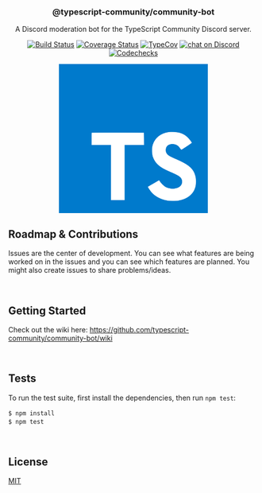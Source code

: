 <p align="center">
  <h3 align="center">@typescript-community/community-bot</h3>
  <p align="center">A Discord moderation bot for the TypeScript Community Discord server.</p>

  <p align="center">
    <a href="https://travis-ci.com/typescript-community/community-bot"><img src="https://travis-ci.com/typescript-community/community-bot.svg?branch=master" alt="Build Status" /></a>
    <a href="https://codecov.io/gh/typescript-community/community-bot"><img src="https://codecov.io/gh/typescript-community/community-bot/branch/master/graph/badge.svg" alt="Coverage Status" /></a>
    <a href="https://github.com/codechecks/typecov"><img src="https://img.shields.io/badge/dynamic/json.svg?label=type-coverage&prefix=%E2%89%A5&suffix=%&query=$.typeCoverage.atLeast&uri=https://raw.githubusercontent.com/typescript-community/community-bot/master/package.json" alt="TypeCov" /></a>
    <a href="https://discord.gg/kZVhUNj"><img src="https://img.shields.io/discord/508357248330760243?logo=discord" alt="chat on Discord"></a>
    <a href="https://codechecks.io"><img src="https://raw.githubusercontent.com/codechecks/docs/master/images/badges/badge-green.svg?sanitize=true" alt="Codechecks" /></a>
  </p>

  <p align="center">
    <img align="center" width="300" height="300" src="./meta/logo.png" />
  </p>
</p>

## Roadmap & Contributions

Issues are the center of  development. You can see what features are being worked on in the issues and you can see which features are planned. You might also create issues to share problems/ideas. 

<br />

## Getting Started

Check out the wiki here: https://github.com/typescript-community/community-bot/wiki

<br />

## Tests

To run the test suite, first install the dependencies, then run `npm test`:

```bash
$ npm install
$ npm test
```

<br />

## License

[MIT](LICENSE)
